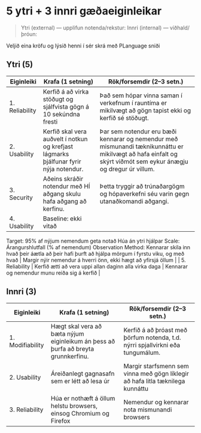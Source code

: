 # 5 ytri + 3 innri gæðaeiginleikar

> Ytri (external) — upplifun notenda/rekstur: 
> Innri (internal) — viðhald/þróun: 

Veljið eina kröfu og lýsið henni í sér skrá með PLanguage sniði 
## Ytri (5)
| Eiginleiki | Krafa (1 setning) | Rök/forsemdir (2–3 setn.) |
|---|---|---|
| 1. Reliability| Kerfið á að virka stöðugt og sjálfvista gögn á 10 sekúndna fresti | Það sem hópar vinna saman í verkefnum í rauntíma er mikilvægt að gögn tapist ekki og kerfið sé stöðugt. |
| 2. Usability | Kerfið skal vera auðvelt í notkun og krefjast lágmarks þjálfunar fyrir nýja notendur. | Þar sem notendur eru bæði kennarar og nemendur með mismunandi tæknikunnáttu er mikilvægt að hafa einfalt og skýrt viðmót sem eykur ánægju og dregur úr villum. |
| 3. Security | Aðeins skráðir notendur með HÍ aðgang skulu hafa aðgang að kerfinu. | Þetta tryggir að trúnaðargögm og hópaverkefni séu varin gegn utanaðkomandi aðgangi. |
| 4. Usability | Baseline: ekki vitað
Target: 95% af nýjum nemendum geta notað Húa án ytri hjálpar
Scale: Árangurshlutfall (% af nemendum)
Observation Method: Kennarar skila inn hvað þeir áætla að þeir hafi þurft að hjálpa mörgum í fyrstu viku, og með hvað | Margir nýir nemendur á hverri önn, ekki hægt að yfirsjá öllum |
| 5. Reliability | Kerfið ætti að vera uppi allan daginn alla virka daga | Kennarar og nemendur munu reiða sig á kerfið |

## Innri (3)
| Eiginleiki | Krafa (1 setning) | Rök/forsemdir (2–3 setn.) |
|---|---|---|
| 1. Modifiability | Hægt skal vera að bæta nýjum eiginleikum án þess að þurfa að breyta grunnkerfinu. | Kerfið á að þróast með þörfum notenda, t.d. nýrri spjallvirkni eða tungumálum. |
| 2. Usability | Áreiðanlegt gagnasafn sem er létt að lesa úr | Margir starfsmenn sem vinna með gögn líklegir að hafa litla tæknilega kunnáttu |
| 3. Reliability | Húa er nothæft á öllum helstu browsers, einsog Chromium og Firefox | Nemendur og kennarar nota mismunandi browsers | 
